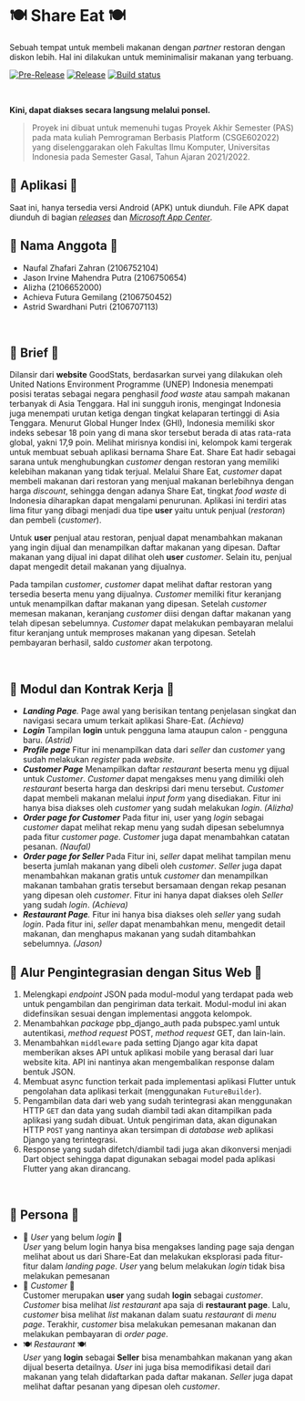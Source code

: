 # 🍽️ Share Eat 🍽️
Sebuah tempat untuk membeli makanan dengan *partner* restoran dengan diskon lebih. Hal ini dilakukan untuk meminimalisir makanan yang terbuang.

[![Pre-Release](https://github.com/KingGedorah/share-eat/actions/workflows/pre-release.yml/badge.svg)](https://github.com/KingGedorah/share-eat/actions/workflows/pre-release.yml)
[![Release](https://github.com/KingGedorah/share-eat/actions/workflows/release.yml/badge.svg)](https://github.com/KingGedorah/share-eat/actions/workflows/release.yml)
[![Build status](https://build.appcenter.ms/v0.1/apps/70f6692f-c886-46ea-9255-9a965598ef09/branches/main/badge)](https://install.appcenter.ms/orgs/d02-pbp-2022-2023/apps/share-eat/distribution_groups/public)

<br>

**Kini, dapat diakses secara langsung melalui ponsel.**
<br>

> Proyek ini dibuat untuk memenuhi tugas Proyek Akhir Semester (PAS)
> pada mata kuliah Pemrograman Berbasis Platform (CSGE602022) yang
> diselenggarakan oleh Fakultas Ilmu Komputer, Universitas Indonesia
> pada Semester Gasal, Tahun Ajaran 2021/2022.

## 📱 Aplikasi 📱
Saat ini, hanya tersedia versi Android (APK) untuk diunduh. File APK dapat diunduh di bagian [_releases_](https://github.com/KingGedorah/share-eat/releases/tag/1.0.0%2B1) dan [_Microsoft App Center_](https://install.appcenter.ms/orgs/d02-pbp-2022-2023/apps/share-eat/distribution_groups/public).

## 🧑 Nama Anggota 🧑
- Naufal Zhafari Zahran (2106752104)
- Jason Irvine Mahendra Putra (2106750654)
- Alizha (2106652000)
- Achieva Futura Gemilang (2106750452)
- Astrid Swardhani Putri (2106707113)
<br>

## 🌅 Brief 🌅
Dilansir dari __website__ GoodStats, berdasarkan survei yang dilakukan oleh United Nations Environment Programme (UNEP) Indonesia menempati posisi teratas sebagai negara penghasil *food waste* atau sampah makanan terbanyak di Asia Tenggara. Hal ini sungguh ironis, mengingat Indonesia juga menempati urutan ketiga dengan tingkat kelaparan tertinggi di Asia Tenggara. Menurut Global Hunger Index (GHI), Indonesia memiliki skor indeks sebesar 18 poin yang di mana skor tersebut berada di atas rata-rata global, yakni 17,9 poin. Melihat mirisnya kondisi ini, kelompok kami tergerak untuk membuat sebuah aplikasi bernama Share Eat. Share Eat hadir sebagai sarana untuk menghubungkan *customer* dengan restoran yang memiliki kelebihan makanan yang tidak terjual. Melalui Share Eat, *customer* dapat membeli makanan dari restoran yang menjual makanan berlebihnya dengan harga *discount*, sehingga dengan adanya Share Eat, tingkat *food waste* di Indonesia diharapkan dapat mengalami penurunan. Aplikasi ini terdiri atas lima fitur yang dibagi menjadi dua tipe __user__ yaitu untuk penjual (*restoran*) dan pembeli (*customer*). 

Untuk __user__ penjual atau restoran, penjual dapat menambahkan makanan yang ingin dijual dan menampilkan daftar makanan yang dipesan. Daftar makanan yang dijual ini dapat dilihat oleh __user__ *customer*. Selain itu, penjual dapat mengedit detail makanan yang dijualnya.

Pada tampilan *customer*, *customer* dapat melihat daftar restoran yang tersedia beserta menu yang dijualnya. *Customer* memiliki fitur keranjang untuk menampilkan daftar makanan yang dipesan. Setelah *customer* memesan makanan, keranjang *customer* diisi dengan daftar makanan yang telah dipesan sebelumnya. *Customer* dapat melakukan pembayaran melalui fitur keranjang untuk memproses makanan yang dipesan. Setelah pembayaran berhasil, saldo *customer* akan terpotong.

<br>

## 📗 Modul dan Kontrak Kerja 📗
- *__Landing Page__.*
Page awal yang berisikan tentang penjelasan singkat dan navigasi secara umum terkait aplikasi Share-Eat. *(Achieva)*
- *__Login__*
Tampilan __login__ untuk pengguna lama ataupun calon - pengguna baru. *(Astrid)*
- *__Profile page__*
Fitur ini menampilkan data dari _seller_ dan _customer_ yang sudah melakukan _register_ pada _website_.
- *__Customer Page__*
Menampilkan daftar _restaurant_ beserta menu yg dijual untuk _Customer_. _Customer_ dapat mengakses menu yang dimiliki oleh _restaurant_ beserta harga dan deskripsi dari menu tersebut. _Customer_ dapat membeli makanan melalui _input form_ yang disediakan. Fitur ini hanya bisa diakses oleh _customer_ yang sudah melakukan _login_. *(Alizha)*
- *__Order page for Customer__*
Pada fitur ini, user yang _login_ sebagai _customer_ dapat melihat rekap menu yang sudah dipesan sebelumnya pada fitur _customer page_. _Customer_ juga dapat menambahkan catatan pesanan. *(Naufal)*
- *__Order page for Seller__*
Pada Fitur ini, *seller* dapat melihat tampilan menu beserta jumlah makanan yang dibeli oleh _customer_. _Seller_ juga dapat menambahkan makanan gratis untuk _customer_ dan menampilkan makanan tambahan gratis tersebut bersamaan dengan rekap pesanan yang dipesan oleh _customer_. Fitur ini hanya dapat diakses oleh _Seller_ yang sudah _login_. *(Achieva)*
- *__Restaurant Page__.*
Fitur ini hanya bisa diakses oleh _seller_ yang sudah _login_. Pada fitur ini, _seller_ dapat menambahkan menu, mengedit detail makanan, dan menghapus makanan yang sudah ditambahkan sebelumnya. *(Jason)*


## 🔗 Alur Pengintegrasian dengan Situs Web 🔗
1. Melengkapi _endpoint_ JSON pada modul-modul yang terdapat pada web untuk pengambilan dan pengiriman data terkait. Modul-modul ini akan didefinsikan sesuai dengan implementasi anggota kelompok.
2. Menambahkan _package_  pbp_django_auth pada pubspec.yaml untuk autentikasi, _method request_ POST, _method request_ GET, dan lain-lain.
3. Menambahkan `middleware` pada setting Django agar kita dapat memberikan akses API untuk aplikasi mobile yang berasal dari luar website kita. API ini nantinya akan mengembalikan response dalam bentuk JSON.
4. Membuat async function terkait pada implementasi aplikasi Flutter untuk pengolahan data aplikasi terkait (menggunakan `FutureBuilder`).
5. Pengambilan data dari web yang sudah terintegrasi akan menggunakan HTTP `GET` dan data yang sudah diambil tadi akan ditampilkan pada aplikasi yang sudah dibuat. Untuk pengiriman data,  akan digunakan HTTP `POST` yang nantinya akan tersimpan di _database web_ aplikasi Django yang terintegrasi.
6. Response yang sudah difetch/diambil tadi juga akan dikonversi menjadi Dart object sehingga dapat digunakan sebagai model pada aplikasi Flutter yang akan dirancang.

<br>

## 🧍 Persona 🧍
- 👤 *User* yang belum *login* 👤
      <br>
      *User* yang belum login hanya bisa mengakses landing page saja dengan melihat about us dari Share-Eat dan melakukan eksplorasi pada fitur-fitur dalam *landing page*. *User* yang belum melakukan *login* tidak bisa melakukan pemesanan   
- 🛒 *Customer* 🛒
      <br>
      Customer merupakan __user__ yang sudah __login__ sebagai *customer*. *Customer* bisa melihat *list restaurant* apa saja di __restaurant page__. Lalu, *customer* bisa melihat *list* makanan dalam suatu *restaurant* di *menu page*. Terakhir, *customer* bisa melakukan pemesanan makanan dan melakukan pembayaran di *order page*.
- 🍽️ *Restaurant* 🍽️
      <br>
      *User* yang __login__ sebagai __Seller__ bisa menambahkan makanan yang akan dijual beserta detailnya. *User* ini juga bisa memodifikasi detail dari makanan yang telah didaftarkan pada daftar makanan. *Seller* juga dapat melihat daftar pesanan yang dipesan oleh *customer*.
